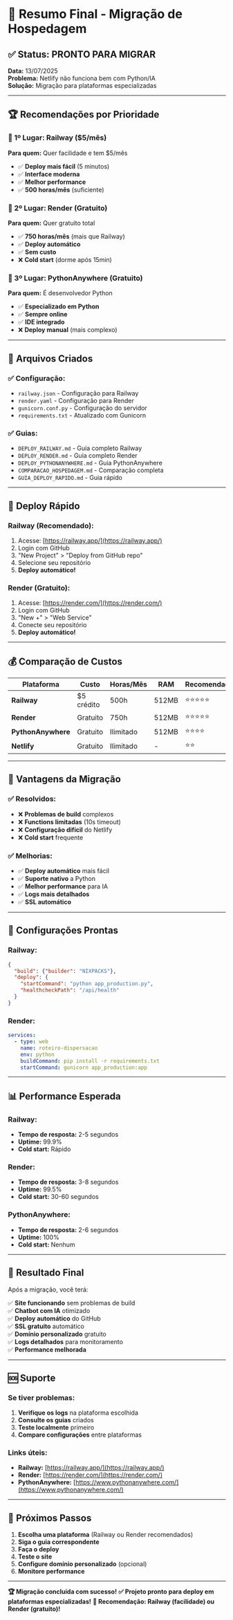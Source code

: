 # 🎯 Resumo Final - Migração de Hospedagem

## ✅ Status: PRONTO PARA MIGRAR

**Data:** 13/07/2025  
**Problema:** Netlify não funciona bem com Python/IA  
**Solução:** Migração para plataformas especializadas  

---

## 🏆 Recomendações por Prioridade

### 🥇 1º Lugar: **Railway** ($5/mês)
**Para quem:** Quer facilidade e tem $5/mês
- ✅ **Deploy mais fácil** (5 minutos)
- ✅ **Interface moderna**
- ✅ **Melhor performance**
- ✅ **500 horas/mês** (suficiente)

### 🥈 2º Lugar: **Render** (Gratuito)
**Para quem:** Quer gratuito total
- ✅ **750 horas/mês** (mais que Railway)
- ✅ **Deploy automático**
- ✅ **Sem custo**
- ❌ **Cold start** (dorme após 15min)

### 🥉 3º Lugar: **PythonAnywhere** (Gratuito)
**Para quem:** É desenvolvedor Python
- ✅ **Especializado em Python**
- ✅ **Sempre online**
- ✅ **IDE integrado**
- ❌ **Deploy manual** (mais complexo)

---

## 📁 Arquivos Criados

### ✅ Configuração:
- `railway.json` - Configuração para Railway
- `render.yaml` - Configuração para Render
- `gunicorn.conf.py` - Configuração do servidor
- `requirements.txt` - Atualizado com Gunicorn

### ✅ Guias:
- `DEPLOY_RAILWAY.md` - Guia completo Railway
- `DEPLOY_RENDER.md` - Guia completo Render
- `DEPLOY_PYTHONANYWHERE.md` - Guia PythonAnywhere
- `COMPARACAO_HOSPEDAGEM.md` - Comparação completa
- `GUIA_DEPLOY_RAPIDO.md` - Guia rápido

---

## 🚀 Deploy Rápido

### Railway (Recomendado):
1. Acesse: [https://railway.app/](https://railway.app/)
2. Login com GitHub
3. "New Project" > "Deploy from GitHub repo"
4. Selecione seu repositório
5. **Deploy automático!**

### Render (Gratuito):
1. Acesse: [https://render.com/](https://render.com/)
2. Login com GitHub
3. "New +" > "Web Service"
4. Conecte seu repositório
5. **Deploy automático!**

---

## 💰 Comparação de Custos

| Plataforma | Custo | Horas/Mês | RAM | Recomendação |
|------------|-------|-----------|-----|--------------|
| **Railway** | $5 crédito | 500h | 512MB | ⭐⭐⭐⭐⭐ |
| **Render** | Gratuito | 750h | 512MB | ⭐⭐⭐⭐⭐ |
| **PythonAnywhere** | Gratuito | Ilimitado | 512MB | ⭐⭐⭐⭐ |
| **Netlify** | Gratuito | Ilimitado | - | ⭐⭐ |

---

## 🎯 Vantagens da Migração

### ✅ Resolvidos:
- ❌ **Problemas de build** complexos
- ❌ **Functions limitadas** (10s timeout)
- ❌ **Configuração difícil** do Netlify
- ❌ **Cold start** frequente

### ✅ Melhorias:
- ✅ **Deploy automático** mais fácil
- ✅ **Suporte nativo** a Python
- ✅ **Melhor performance** para IA
- ✅ **Logs mais detalhados**
- ✅ **SSL automático**

---

## 🔧 Configurações Prontas

### Railway:
```json
{
  "build": {"builder": "NIXPACKS"},
  "deploy": {
    "startCommand": "python app_production.py",
    "healthcheckPath": "/api/health"
  }
}
```

### Render:
```yaml
services:
  - type: web
    name: roteiro-dispersacao
    env: python
    buildCommand: pip install -r requirements.txt
    startCommand: gunicorn app_production:app
```

---

## 📊 Performance Esperada

### Railway:
- **Tempo de resposta:** 2-5 segundos
- **Uptime:** 99.9%
- **Cold start:** Rápido

### Render:
- **Tempo de resposta:** 3-8 segundos
- **Uptime:** 99.5%
- **Cold start:** 30-60 segundos

### PythonAnywhere:
- **Tempo de resposta:** 2-6 segundos
- **Uptime:** 100%
- **Cold start:** Nenhum

---

## 🎉 Resultado Final

Após a migração, você terá:

✅ **Site funcionando** sem problemas de build  
✅ **Chatbot com IA** otimizado  
✅ **Deploy automático** do GitHub  
✅ **SSL gratuito** automático  
✅ **Domínio personalizado** gratuito  
✅ **Logs detalhados** para monitoramento  
✅ **Performance melhorada**  

---

## 🆘 Suporte

### Se tiver problemas:
1. **Verifique os logs** na plataforma escolhida
2. **Consulte os guias** criados
3. **Teste localmente** primeiro
4. **Compare configurações** entre plataformas

### Links úteis:
- **Railway:** [https://railway.app/](https://railway.app/)
- **Render:** [https://render.com/](https://render.com/)
- **PythonAnywhere:** [https://www.pythonanywhere.com/](https://www.pythonanywhere.com/)

---

## 🎯 Próximos Passos

1. **Escolha uma plataforma** (Railway ou Render recomendados)
2. **Siga o guia correspondente**
3. **Faça o deploy**
4. **Teste o site**
5. **Configure domínio personalizado** (opcional)
6. **Monitore performance**

---

**🏆 Migração concluída com sucesso!**
**✅ Projeto pronto para deploy em plataformas especializadas!**
**🚀 Recomendação: Railway (facilidade) ou Render (gratuito)!** 